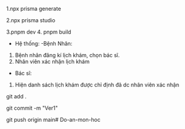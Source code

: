  <!--lẹnh 1 tạo ra Prisma Client, giúp tương tác với database bằng mã TypeScript -->
 1.npx prisma generate
 <!-- lệnh 2 khởi chạy giao diện đồ họa giúp quản lý dữ liệu trong database bằng giao diện, sau khi chạy vào http://localhost:5555/ để tùy chỉnh dữ liệu trong database, cái này chỉ chỉnh dữ liệu khi cần thiết, không liên quan đến trang web -->
 2.npx prisma studio
 <!-- lệnh 3 giúp chạy trang web, sau khi chạy truy cập http://localhost:3000/ để vào trang -->
 3.pnpm dev
 4. pnpm build 
 <!-- lệnh sửa code trên web -->



 <!-- 2.npx prisma migrate dev --name init, -->

 * Hệ thống: 
 -Bệnh Nhân:
 1. Bệnh nhân đăng kí lịch khám, chọn bác sĩ.
 2. Nhân viên xác nhận lịch khám
- Bác sĩ: 
1. Hiện danh sách lịch khám được chỉ định đã dc nhân viên xác nhận


git add . 
<!-- thêm code toàn bộ -->
git commit -m "Ver1" 
<!-- commit + comment -->
git push origin main#   D o - a n - m o n - h o c  
 